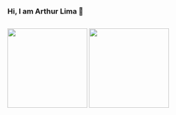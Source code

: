 ### Hi, I am Arthur Lima 👋


 ##
<img align="center" height="180em" src="https://github-readme-stats.vercel.app/api?username=Arthurlima02&show_icons=true&theme=tokyonight"/>
 <img align="center" height="180em" src="https://github-readme-stats.vercel.app/api/top-langs/?username=Arthurlima02&layout=compact&theme=tokyonight"/>
 
##
<!--
